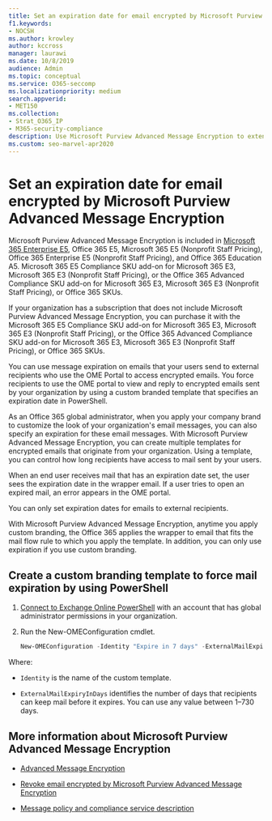 ```yaml
---
title: Set an expiration date for email encrypted by Microsoft Purview Advanced Message Encryption
f1.keywords:
- NOCSH
ms.author: krowley
author: kccross
manager: laurawi
ms.date: 10/8/2019
audience: Admin
ms.topic: conceptual
ms.service: O365-seccomp
ms.localizationpriority: medium
search.appverid:
- MET150
ms.collection: 
- Strat_O365_IP
- M365-security-compliance
description: Use Microsoft Purview Advanced Message Encryption to extend your email security by setting an expiration date on emails through a custom branded template.
ms.custom: seo-marvel-apr2020
---
```


# Set an expiration date for email encrypted by Microsoft Purview Advanced Message Encryption

Microsoft Purview Advanced Message Encryption is included in [Microsoft 365 Enterprise E5](https://www.microsoft.com/microsoft-365/enterprise/home), Office 365 E5, Microsoft 365 E5 (Nonprofit Staff Pricing), Office 365 Enterprise E5 (Nonprofit Staff Pricing), and Office 365 Education A5. Microsoft 365 E5 Compliance SKU add-on for Microsoft 365 E3, Microsoft 365 E3 (Nonprofit Staff Pricing), or the Office 365 Advanced Compliance SKU add-on for Microsoft 365 E3, Microsoft 365 E3 (Nonprofit Staff Pricing), or Office 365 SKUs.

If your organization has a subscription that does not include Microsoft Purview Advanced Message Encryption, you can purchase it with the Microsoft 365 E5 Compliance SKU add-on for Microsoft 365 E3, Microsoft 365 E3 (Nonprofit Staff Pricing), or the Office 365 Advanced Compliance SKU add-on for Microsoft 365 E3, Microsoft 365 E3 (Nonprofit Staff Pricing), or Office 365 SKUs.

You can use message expiration on emails that your users send to external recipients who use the OME Portal to access encrypted emails. You force recipients to use the OME portal to view and reply to encrypted emails sent by your organization by using a custom branded template that specifies an expiration date in PowerShell.

As an Office 365 global administrator, when you apply your company brand to customize the look of your organization's email messages, you can also specify an expiration for these email messages. With Microsoft Purview Advanced Message Encryption, you can create multiple templates for encrypted emails that originate from your organization. Using a template, you can control how long recipients have access to mail sent by your users.

When an end user receives mail that has an expiration date set, the user sees the expiration date in the wrapper email. If a user tries to open an expired mail, an error appears in the OME portal.

You can only set expiration dates for emails to external recipients.

With Microsoft Purview Advanced Message Encryption, anytime you apply custom branding, the Office 365 applies the wrapper to email that fits the mail flow rule to which you apply the template. In addition, you can only use expiration if you use custom branding.

## Create a custom branding template to force mail expiration by using PowerShell

1. [Connect to Exchange Online PowerShell](/powershell/exchange/connect-to-exchange-online-powershell) with an account that has global administrator permissions in your organization.

2. Run the New-OMEConfiguration cmdlet.

    ```powershell
    New-OMEConfiguration -Identity "Expire in 7 days" -ExternalMailExpiryInDays 7
    ```

Where:

- `Identity` is the name of the custom template.

- `ExternalMailExpiryInDays` identifies the number of days that recipients can keep mail before it expires. You can use any value between 1–730 days.

## More information about Microsoft Purview Advanced Message Encryption

- [Advanced Message Encryption](ome-advanced-message-encryption.md)

- [Revoke email encrypted by Microsoft Purview Advanced Message Encryption](revoke-ome-encrypted-mail.md)

- [Message policy and compliance service description](/office365/servicedescriptions/exchange-online-service-description/message-policy-and-compliance)
